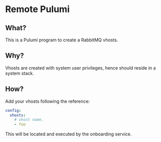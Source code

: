 # Remote Pulumi

## What?

This is a Pulumi program to create a RabbitMQ vhosts.

## Why?

Vhosts are created with system user privileges, hence should reside in a system stack.

## How?

Add your vhosts following the reference:
```yaml
config:
  vhosts:
    # vhost name.
    - foo
```

This will be located and executed by the onboarding service.
